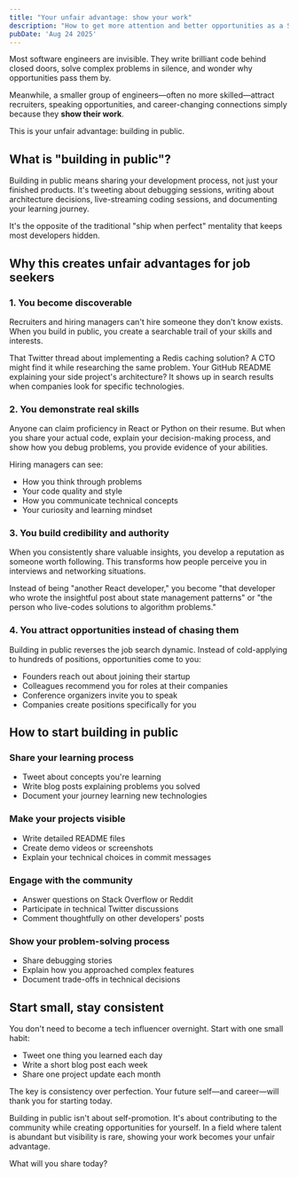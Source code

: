 ```yaml
---
title: "Your unfair advantage: show your work"
description: "How to get more attention and better opportunities as a Software Engineer"
pubDate: 'Aug 24 2025'
---
```


Most software engineers are invisible. They write brilliant code behind closed doors, solve complex problems in silence, and wonder why opportunities pass them by.

Meanwhile, a smaller group of engineers—often no more skilled—attract recruiters, speaking opportunities, and career-changing connections simply because they **show their work**.

This is your unfair advantage: building in public.

## What is "building in public"?

Building in public means sharing your development process, not just your finished products. It's tweeting about debugging sessions, writing about architecture decisions, live-streaming coding sessions, and documenting your learning journey.

It's the opposite of the traditional "ship when perfect" mentality that keeps most developers hidden.

## Why this creates unfair advantages for job seekers

### 1. You become discoverable

Recruiters and hiring managers can't hire someone they don't know exists. When you build in public, you create a searchable trail of your skills and interests.

That Twitter thread about implementing a Redis caching solution? A CTO might find it while researching the same problem. Your GitHub README explaining your side project's architecture? It shows up in search results when companies look for specific technologies.

### 2. You demonstrate real skills

Anyone can claim proficiency in React or Python on their resume. But when you share your actual code, explain your decision-making process, and show how you debug problems, you provide evidence of your abilities.

Hiring managers can see:
- How you think through problems
- Your code quality and style
- How you communicate technical concepts
- Your curiosity and learning mindset

### 3. You build credibility and authority

When you consistently share valuable insights, you develop a reputation as someone worth following. This transforms how people perceive you in interviews and networking situations.

Instead of being "another React developer," you become "that developer who wrote the insightful post about state management patterns" or "the person who live-codes solutions to algorithm problems."

### 4. You attract opportunities instead of chasing them

Building in public reverses the job search dynamic. Instead of cold-applying to hundreds of positions, opportunities come to you:

- Founders reach out about joining their startup
- Colleagues recommend you for roles at their companies  
- Conference organizers invite you to speak
- Companies create positions specifically for you

## How to start building in public

### Share your learning process
- Tweet about concepts you're learning
- Write blog posts explaining problems you solved
- Document your journey learning new technologies

### Make your projects visible
- Write detailed README files
- Create demo videos or screenshots
- Explain your technical choices in commit messages

### Engage with the community
- Answer questions on Stack Overflow or Reddit
- Participate in technical Twitter discussions
- Comment thoughtfully on other developers' posts

### Show your problem-solving process
- Share debugging stories
- Explain how you approached complex features
- Document trade-offs in technical decisions

## Start small, stay consistent

You don't need to become a tech influencer overnight. Start with one small habit:

- Tweet one thing you learned each day
- Write a short blog post each week
- Share one project update each month

The key is consistency over perfection. Your future self—and career—will thank you for starting today.

Building in public isn't about self-promotion. It's about contributing to the community while creating opportunities for yourself. In a field where talent is abundant but visibility is rare, showing your work becomes your unfair advantage.

What will you share today?
